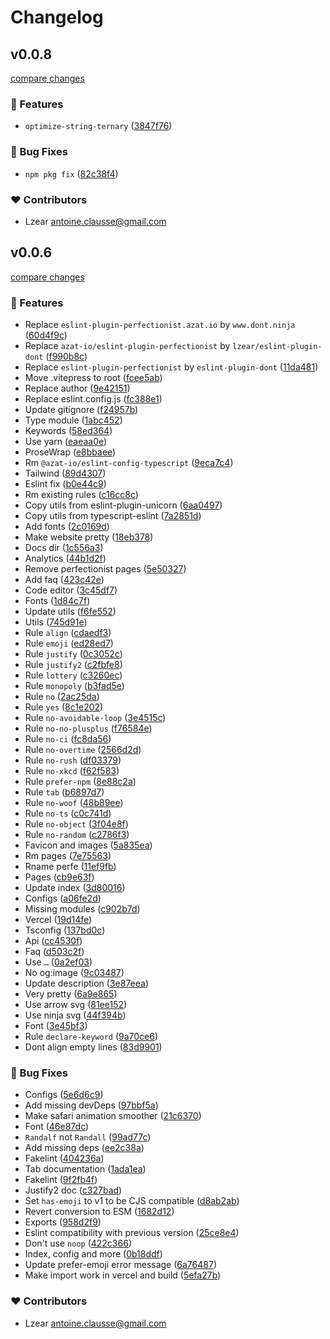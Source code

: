 # Changelog


## v0.0.8

[compare changes](https://github.com/lzear/eslint-plugin-ninja/compare/v0.0.6...v0.0.8)

### 🚀 Features

- `optimize-string-ternary` ([3847f76](https://github.com/lzear/eslint-plugin-ninja/commit/3847f76))

### 🐞 Bug Fixes

- `npm pkg fix` ([82c38f4](https://github.com/lzear/eslint-plugin-ninja/commit/82c38f4))

### ❤️ Contributors

- Lzear <antoine.clausse@gmail.com>

## v0.0.6

[compare changes](https://github.com/lzear/eslint-plugin-ninja/compare/v2.3.0...v0.0.6)

### 🚀 Features

- Replace `eslint-plugin-perfectionist.azat.io` by `www.dont.ninja` ([60d4f9c](https://github.com/lzear/eslint-plugin-ninja/commit/60d4f9c))
- Replace `azat-io/eslint-plugin-perfectionist` by `lzear/eslint-plugin-dont` ([f990b8c](https://github.com/lzear/eslint-plugin-ninja/commit/f990b8c))
- Replace `eslint-plugin-perfectionist` by `eslint-plugin-dont` ([11da481](https://github.com/lzear/eslint-plugin-ninja/commit/11da481))
- Move .vitepress to root ([fcee5ab](https://github.com/lzear/eslint-plugin-ninja/commit/fcee5ab))
- Replace author ([9e42151](https://github.com/lzear/eslint-plugin-ninja/commit/9e42151))
- Replace eslint.config.js ([fc388e1](https://github.com/lzear/eslint-plugin-ninja/commit/fc388e1))
- Update gitignore ([f24957b](https://github.com/lzear/eslint-plugin-ninja/commit/f24957b))
- Type module ([1abc452](https://github.com/lzear/eslint-plugin-ninja/commit/1abc452))
- Keywords ([58ed364](https://github.com/lzear/eslint-plugin-ninja/commit/58ed364))
- Use yarn ([eaeaa0e](https://github.com/lzear/eslint-plugin-ninja/commit/eaeaa0e))
- ProseWrap ([e8bbaee](https://github.com/lzear/eslint-plugin-ninja/commit/e8bbaee))
- Rm `@azat-io/eslint-config-typescript` ([9eca7c4](https://github.com/lzear/eslint-plugin-ninja/commit/9eca7c4))
- Tailwind ([89d4307](https://github.com/lzear/eslint-plugin-ninja/commit/89d4307))
- Eslint fix ([b0e44c9](https://github.com/lzear/eslint-plugin-ninja/commit/b0e44c9))
- Rm existing rules ([c16cc8c](https://github.com/lzear/eslint-plugin-ninja/commit/c16cc8c))
- Copy utils from eslint-plugin-unicorn ([6aa0497](https://github.com/lzear/eslint-plugin-ninja/commit/6aa0497))
- Copy utils from typescript-eslint ([7a2851d](https://github.com/lzear/eslint-plugin-ninja/commit/7a2851d))
- Add fonts ([2c0169d](https://github.com/lzear/eslint-plugin-ninja/commit/2c0169d))
- Make website pretty ([18eb378](https://github.com/lzear/eslint-plugin-ninja/commit/18eb378))
- Docs dir ([1c556a3](https://github.com/lzear/eslint-plugin-ninja/commit/1c556a3))
- Analytics ([44b1d2f](https://github.com/lzear/eslint-plugin-ninja/commit/44b1d2f))
- Remove perfectionist pages ([5e50327](https://github.com/lzear/eslint-plugin-ninja/commit/5e50327))
- Add faq ([423c42e](https://github.com/lzear/eslint-plugin-ninja/commit/423c42e))
- Code editor ([3c45df7](https://github.com/lzear/eslint-plugin-ninja/commit/3c45df7))
- Fonts ([1d84c7f](https://github.com/lzear/eslint-plugin-ninja/commit/1d84c7f))
- Update utils ([f6fe552](https://github.com/lzear/eslint-plugin-ninja/commit/f6fe552))
- Utils ([745d91e](https://github.com/lzear/eslint-plugin-ninja/commit/745d91e))
- Rule `align` ([cdaedf3](https://github.com/lzear/eslint-plugin-ninja/commit/cdaedf3))
- Rule `emoji` ([ed28ed7](https://github.com/lzear/eslint-plugin-ninja/commit/ed28ed7))
- Rule `justify` ([0c3052c](https://github.com/lzear/eslint-plugin-ninja/commit/0c3052c))
- Rule `justify2` ([c2fbfe8](https://github.com/lzear/eslint-plugin-ninja/commit/c2fbfe8))
- Rule `lottery` ([c3260ec](https://github.com/lzear/eslint-plugin-ninja/commit/c3260ec))
- Rule `monopoly` ([b3fad5e](https://github.com/lzear/eslint-plugin-ninja/commit/b3fad5e))
- Rule `no` ([2ac25da](https://github.com/lzear/eslint-plugin-ninja/commit/2ac25da))
- Rule `yes` ([8c1e202](https://github.com/lzear/eslint-plugin-ninja/commit/8c1e202))
- Rule `no-avoidable-loop` ([3e4515c](https://github.com/lzear/eslint-plugin-ninja/commit/3e4515c))
- Rule `no-no-plusplus` ([f76584e](https://github.com/lzear/eslint-plugin-ninja/commit/f76584e))
- Rule `no-ci` ([fc8da56](https://github.com/lzear/eslint-plugin-ninja/commit/fc8da56))
- Rule `no-overtime` ([2566d2d](https://github.com/lzear/eslint-plugin-ninja/commit/2566d2d))
- Rule `no-rush` ([df03379](https://github.com/lzear/eslint-plugin-ninja/commit/df03379))
- Rule `no-xkcd` ([f62f583](https://github.com/lzear/eslint-plugin-ninja/commit/f62f583))
- Rule `prefer-npm` ([8e88c2a](https://github.com/lzear/eslint-plugin-ninja/commit/8e88c2a))
- Rule `tab` ([b6897d7](https://github.com/lzear/eslint-plugin-ninja/commit/b6897d7))
- Rule `no-woof` ([48b89ee](https://github.com/lzear/eslint-plugin-ninja/commit/48b89ee))
- Rule `no-ts` ([c0c741d](https://github.com/lzear/eslint-plugin-ninja/commit/c0c741d))
- Rule `no-object` ([3f04e8f](https://github.com/lzear/eslint-plugin-ninja/commit/3f04e8f))
- Rule `no-random` ([c2786f3](https://github.com/lzear/eslint-plugin-ninja/commit/c2786f3))
- Favicon and images ([5a835ea](https://github.com/lzear/eslint-plugin-ninja/commit/5a835ea))
- Rm pages ([7e75563](https://github.com/lzear/eslint-plugin-ninja/commit/7e75563))
- Rname perfe ([11ef9fb](https://github.com/lzear/eslint-plugin-ninja/commit/11ef9fb))
- Pages ([cb9e63f](https://github.com/lzear/eslint-plugin-ninja/commit/cb9e63f))
- Update index ([3d80016](https://github.com/lzear/eslint-plugin-ninja/commit/3d80016))
- Configs ([a06fe2d](https://github.com/lzear/eslint-plugin-ninja/commit/a06fe2d))
- Missing modules ([c902b7d](https://github.com/lzear/eslint-plugin-ninja/commit/c902b7d))
- Vercel ([19d14fe](https://github.com/lzear/eslint-plugin-ninja/commit/19d14fe))
- Tsconfig ([137bd0c](https://github.com/lzear/eslint-plugin-ninja/commit/137bd0c))
- Api ([cc4530f](https://github.com/lzear/eslint-plugin-ninja/commit/cc4530f))
- Faq ([d503c2f](https://github.com/lzear/eslint-plugin-ninja/commit/d503c2f))
- Use `…` ([0a2ef03](https://github.com/lzear/eslint-plugin-ninja/commit/0a2ef03))
- No og:image ([9c03487](https://github.com/lzear/eslint-plugin-ninja/commit/9c03487))
- Update description ([3e87eea](https://github.com/lzear/eslint-plugin-ninja/commit/3e87eea))
- Very pretty ([6a9e865](https://github.com/lzear/eslint-plugin-ninja/commit/6a9e865))
- Use arrow svg ([81ee152](https://github.com/lzear/eslint-plugin-ninja/commit/81ee152))
- Use ninja svg ([44f394b](https://github.com/lzear/eslint-plugin-ninja/commit/44f394b))
- Font ([3e45bf3](https://github.com/lzear/eslint-plugin-ninja/commit/3e45bf3))
- Rule `declare-keyword` ([9a70ce6](https://github.com/lzear/eslint-plugin-ninja/commit/9a70ce6))
- Dont align empty lines ([83d9901](https://github.com/lzear/eslint-plugin-ninja/commit/83d9901))

### 🐞 Bug Fixes

- Configs ([5e6d6c9](https://github.com/lzear/eslint-plugin-ninja/commit/5e6d6c9))
- Add missing devDeps ([97bbf5a](https://github.com/lzear/eslint-plugin-ninja/commit/97bbf5a))
- Make safari animation smoother ([21c6370](https://github.com/lzear/eslint-plugin-ninja/commit/21c6370))
- Font ([46e87dc](https://github.com/lzear/eslint-plugin-ninja/commit/46e87dc))
- `Randalf` not `Randall` ([99ad77c](https://github.com/lzear/eslint-plugin-ninja/commit/99ad77c))
- Add missing deps ([ee2c38a](https://github.com/lzear/eslint-plugin-ninja/commit/ee2c38a))
- Fakelint ([404236a](https://github.com/lzear/eslint-plugin-ninja/commit/404236a))
- Tab documentation ([1ada1ea](https://github.com/lzear/eslint-plugin-ninja/commit/1ada1ea))
- Fakelint ([9f2fb4f](https://github.com/lzear/eslint-plugin-ninja/commit/9f2fb4f))
- Justify2 doc ([c327bad](https://github.com/lzear/eslint-plugin-ninja/commit/c327bad))
- Set `has-emoji` to v1 to be CJS compatible ([d8ab2ab](https://github.com/lzear/eslint-plugin-ninja/commit/d8ab2ab))
- Revert conversion to ESM ([1682d12](https://github.com/lzear/eslint-plugin-ninja/commit/1682d12))
- Exports ([958d2f9](https://github.com/lzear/eslint-plugin-ninja/commit/958d2f9))
- Eslint compatibility with previous version ([25ce8e4](https://github.com/lzear/eslint-plugin-ninja/commit/25ce8e4))
- Don't use `noop` ([422c366](https://github.com/lzear/eslint-plugin-ninja/commit/422c366))
- Index, config and more ([0b18ddf](https://github.com/lzear/eslint-plugin-ninja/commit/0b18ddf))
- Update prefer-emoji error message ([6a76487](https://github.com/lzear/eslint-plugin-ninja/commit/6a76487))
- Make import work in vercel and build ([5efa27b](https://github.com/lzear/eslint-plugin-ninja/commit/5efa27b))

### ❤️ Contributors

- Lzear <antoine.clausse@gmail.com>

